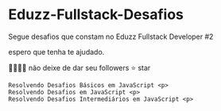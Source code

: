 # Eduzz-Fullstack-Desafios
Segue desafios que constam no Eduzz Fullstack Developer #2

espero que tenha te ajudado.

👩‍👩‍👧‍👦 não deixe de dar seu followers
⭐ star

```
Resolvendo Desafios Básicos em JavaScript <p>
Resolvendo Desafios em JavaScript <p>
Resolvendo Desafios Intermediários em JavaScript <p>
```


